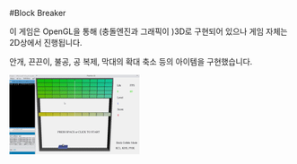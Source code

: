 #Block Breaker

이 게임은 OpenGL을 통해 (충돌엔진과 그래픽이 )3D로 구현되어 있으나 게임 자체는 2D상에서 진행됩니다.

안개, 끈끈이, 불공, 공 복제, 막대의 확대 축소 등의 아이템을 구현했습니다.

![preview image](block_breaker.gif)
